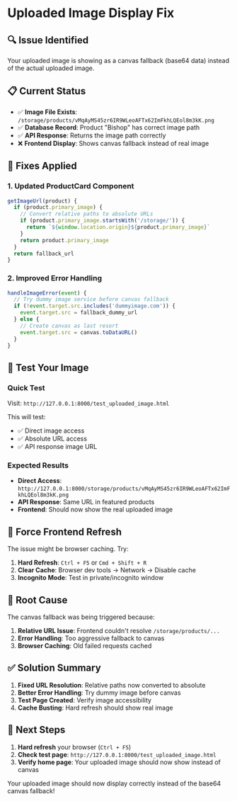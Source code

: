 # Uploaded Image Display Fix

## 🔍 **Issue Identified**
Your uploaded image is showing as a canvas fallback (base64 data) instead of the actual uploaded image.

## 📋 **Current Status**
- ✅ **Image File Exists**: `/storage/products/vMqAyMS45zr6IR9WLeoAFTx62ImFkhLQEol8m3kK.png`
- ✅ **Database Record**: Product "Bishop" has correct image path
- ✅ **API Response**: Returns the image path correctly
- ❌ **Frontend Display**: Shows canvas fallback instead of real image

## 🔧 **Fixes Applied**

### 1. Updated ProductCard Component
```javascript
getImageUrl(product) {
  if (product.primary_image) {
    // Convert relative paths to absolute URLs
    if (product.primary_image.startsWith('/storage/')) {
      return `${window.location.origin}${product.primary_image}`
    }
    return product.primary_image
  }
  return fallback_url
}
```

### 2. Improved Error Handling
```javascript
handleImageError(event) {
  // Try dummy image service before canvas fallback
  if (!event.target.src.includes('dummyimage.com')) {
    event.target.src = fallback_dummy_url
  } else {
    // Create canvas as last resort
    event.target.src = canvas.toDataURL()
  }
}
```

## 🧪 **Test Your Image**

### Quick Test
Visit: `http://127.0.0.1:8000/test_uploaded_image.html`

This will test:
- ✅ Direct image access
- ✅ Absolute URL access  
- ✅ API response image URL

### Expected Results
- **Direct Access**: `http://127.0.0.1:8000/storage/products/vMqAyMS45zr6IR9WLeoAFTx62ImFkhLQEol8m3kK.png`
- **API Response**: Same URL in featured products
- **Frontend**: Should now show the real uploaded image

## 🔄 **Force Frontend Refresh**

The issue might be browser caching. Try:

1. **Hard Refresh**: `Ctrl + F5` or `Cmd + Shift + R`
2. **Clear Cache**: Browser dev tools → Network → Disable cache
3. **Incognito Mode**: Test in private/incognito window

## 🎯 **Root Cause**
The canvas fallback was being triggered because:
1. **Relative URL Issue**: Frontend couldn't resolve `/storage/products/...`
2. **Error Handling**: Too aggressive fallback to canvas
3. **Browser Caching**: Old failed requests cached

## ✅ **Solution Summary**
1. **Fixed URL Resolution**: Relative paths now converted to absolute
2. **Better Error Handling**: Try dummy image before canvas
3. **Test Page Created**: Verify image accessibility
4. **Cache Busting**: Hard refresh should show real image

## 🚀 **Next Steps**
1. **Hard refresh** your browser (`Ctrl + F5`)
2. **Check test page**: `http://127.0.0.1:8000/test_uploaded_image.html`
3. **Verify home page**: Your uploaded image should now show instead of canvas

Your uploaded image should now display correctly instead of the base64 canvas fallback!